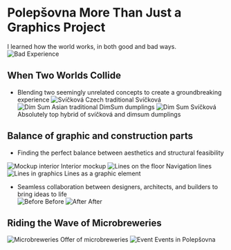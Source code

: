 # Polepšovna More Than Just a Graphics Project

I learned how the world works, in both good and bad ways.
![Bad Experience](/02_first_impressions/images_casestudy/graph@4x.png)


## When Two Worlds Collide
- Blending two seemingly unrelated concepts to create a groundbreaking experience 
![Svíčková](/02_first_impressions/images_casestudy/svickova.jpg)
Czech traditional Svíčková  
![Dim Sum](/02_first_impressions/images_casestudy/dimsum.webp)
Asian traditional DimSum dumplings
![Dim Sum Svíčková](/02_first_impressions/images_casestudy/dimsumsvickova.jpg)
Absolutely top hybrid of svíčková and dimsum dumplings

## Balance of graphic and construction parts
- Finding the perfect balance between aesthetics and structural feasibility    

![Mockup interior](/02_first_impressions/images_casestudy/interior.png)
Interior mockup
![Lines on the floor](/02_first_impressions/images_casestudy/floor_lines.jpg)
Navigation lines
![Lines in graphics](/02_first_impressions/images_casestudy/poster.png)
Lines as a graphic element

- Seamless collaboration between designers, architects, and builders to bring ideas to life  
![Before](/02_first_impressions/images_casestudy/mess.jpg)
Before
![After](/02_first_impressions/images_casestudy/interior.jpeg)
After


## Riding the Wave of Microbreweries
![Microbreweries](/02_first_impressions/images_casestudy/Microbreweries.jpeg)
Offer of microbreweries
![Event](/02_first_impressions/images_casestudy/event.png)
Events in Polepšovna
